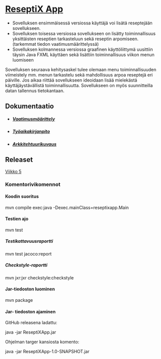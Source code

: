  # [ReseptiX App](https://github.com/Eddiejjay/ot-harjoitustyo/tree/master/ReseptiXApp)
-  Sovelluksen ensimmäisessä versiossa käyttäjä voi lisätä reseptejään sovellukseen. 
-  Sovelluksen toisessa versiossa sovellukseen on lisätty toiminnallisuus yksittäisten reseptien tarkasteluun sekä reseptin arpomiseen. (tarkemmat tiedon vaatimusmäärittelyssä) 
-  Sovelluksen kolmannessa versiossa graafinen käyttöliittymä uusittiin täysin Java FXML käyttäen sekä lisättiin toiminnallisuus viikon menun luomiseen

Sovelluksen seuraava kehitysaskel tulee olemaan menu toiminnallisuuden viimeistely mm. menun tarkastelu sekä mahdollisuus arpoa reseptejä eri päiville.  Jos aikaa riittää sovellukseen ideoidaan lisää mielekästä käyttäjäystävällistä toiminnallisuutta. Sovellukseen on myös suunnitteilla datan tallennus tietokantaan.


 ## Dokumentaatio
 - ##### [Vaatimusmäärittely](https://github.com/Eddiejjay/ot-harjoitustyo/blob/master/ReseptiXApp/dokumentaatio/vaatimusm%C3%A4%C3%A4rittely.md)
 - ##### [Työaikakirjanpito](https://github.com/Eddiejjay/ot-harjoitustyo/blob/master/ReseptiXApp/dokumentaatio/tuntikirjanpito.md)
 - ##### [Arkkitehtuurikuvaus](https://github.com/Eddiejjay/ot-harjoitustyo/blob/master/ReseptiXApp/dokumentaatio/arkkitehtuuri.md)
 
 ## Releaset
 [Viikko 5](https://github.com/Eddiejjay/ot-harjoitustyo/releases/tag/ReseptiXapp)
 

### Komentorivikomennot 


#### Koodin suoritus 
mvn compile exec:java -Dexec.mainClass=reseptixapp.Main
#### Testien ajo
mvn test
##### Testikattavuusraportti
mvn test jacoco:report

##### Checkstyle-raportti
mvn jxr:jxr checkstyle:checkstyle

#### Jar-tiedoston luominen
mvn package

#### Jar- tiedoston ajaminen 
GitHub releasena ladattu: 

java -jar ReseptiXApp.jar 

Ohjelman targer kansiosta komento: 

java -jar ReseptiXApp-1.0-SNAPSHOT.jar 






